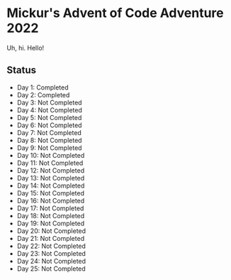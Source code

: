 ﻿# Mickur's Advent of Code Adventure 2022

Uh, hi. Hello!

## Status

- Day 1: Completed
- Day 2: Completed
- Day 3: Not Completed
- Day 4: Not Completed
- Day 5: Not Completed
- Day 6: Not Completed
- Day 7: Not Completed
- Day 8: Not Completed
- Day 9: Not Completed
- Day 10: Not Completed
- Day 11: Not Completed
- Day 12: Not Completed
- Day 13: Not Completed
- Day 14: Not Completed
- Day 15: Not Completed
- Day 16: Not Completed
- Day 17: Not Completed
- Day 18: Not Completed
- Day 19: Not Completed
- Day 20: Not Completed
- Day 21: Not Completed
- Day 22: Not Completed
- Day 23: Not Completed
- Day 24: Not Completed
- Day 25: Not Completed
